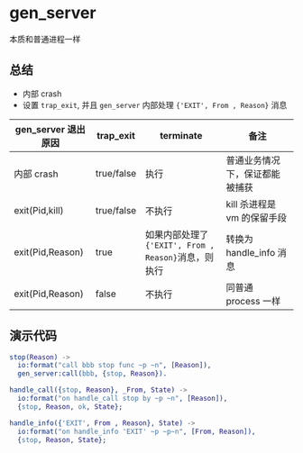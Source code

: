 # gen_server

本质和普通进程一样

## 总结

- 内部 crash
- 设置 `trap_exit`, 并且 `gen_server` 内部处理 `{'EXIT', From , Reason}` 消息

| gen_server 退出原因 | trap_exit  | terminate                                           | 备注                           |
| ------------------- | ---------- | --------------------------------------------------- | ------------------------------ |
| 内部 crash          | true/false | 执行                                                | 普通业务情况下，保证都能被捕获 |
| exit(Pid,kill)      | true/false | 不执行                                              | kill 杀进程是 vm 的保留手段    |
| exit(Pid,Reason)    | true       | 如果内部处理了`{'EXIT', From , Reason}`消息，则执行 | 转换为 handle_info 消息        |
| exit(Pid,Reason)    | false      | 不执行                                              | 同普通 process 一样            |

## 演示代码

```erlang
stop(Reason) ->
  io:format("call bbb stop func ~p ~n", [Reason]),
  gen_server:call(bbb, {stop, Reason}).

handle_call({stop, Reason}, _From, State) ->
  io:format("on handle_call stop by ~p ~n", [Reason]),
  {stop, Reason, ok, State};

handle_info({'EXIT', From , Reason}, State) ->
  io:format("on handle_info 'EXIT' ~p ~p~n", [From, Reason]),
  {stop, Reason, State};
```
